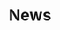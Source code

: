 ---
title: "News"
long_title: "MyDoc in the news"
type: "news"
meta:
  description: "We pioneered value-based digital managed care; improving patient engagement levels and reducing cost of healthcare for employers and insurers in Asia."
content:
  sections:
    hero:
      headline: "MyDoc in the news"
      subhead: "For all press enquiries, commentary and case studies email: <a href=\"mailto:media@my-doc.com\">media@my-doc.com</a>."
    news:
      - year: "2018"
        news:
          - title: "Global Insurer AIA enters partnership with Singapore-based digital healthcare innovator MyDoc"
            source: "Enterprise Innovation"
            date: "Dec 20"
            url: "https://www.enterpriseinnovation.net/article/global-insurer-aia-enters-partnership-singapore-based-digital-healthcare-innovator-mydoc"
          - title: "AIA partners with MyDoc to digitally deliver health screening results for AIA Vitality Members in Singapore"
            source: "MobiHealthNews"
            date: "Dec 18"
            url: "https://www.mobihealthnews.com/content/aia-partners-mydoc-digitally-deliver-health-screening-results-aia-vitality-members-singapore"
          - title: "AIA enters partnership with digital healthcare Innovator MyDoc"
            source: "Asia Insurance Review"
            date: "Dec 18"
            url: "http://www.asiainsurancereview.com/News/View-NewsLetter-Article/id/45185/Type/eDaily/Singapore-AIA-enters-partnership-with-digital-healthcare-Innovator-MyDoc"
          - title: "Singapore startup MyDoc leading the way for cost reduction in healthcare"
            source: "Asia Insurance Review"
            date: "Dec 11"
            url: "http://www.asiainsurancereview.com/News/View-NewsLetter-Article/id/45113/Type/AirPlus/Singapore-start-up-MyDoc-leading-the-way-for-cost-reduction-in-healthcare"
          - title: "Singapore's MyDoc unlocks up to 28% healthcare cost savings"
            source: "Enterprise Innovation"
            date: "Nov 16"
            url: "https://www.enterpriseinnovation.net/article/singapores-mydoc-unlocks-28-healthcare-cost-savings-753363726"
      - year: "2017"
        news:
          - title: "Five Questions with Dr Snehal Patel, MyDoc"
            source: "Tech Collective"
            date: "Nov 16"
            url: "https://techcollectivesea.com/2017/11/16/five-questions-with-dr-snehal-patel-mydoc/"
          - title: "The largest insurers in Asia are our customers, and this is how we got them onboard"
            source: "Yahoo News"
            date: "Oct 13"
            url: "https://sg.news.yahoo.com/largest-insurers-asia-customers-got-them-onboard-090212814.html"
          - title: "Singapore's MyDoc pulls in $5.2M for corporate health platform"
            source: "MobiHealthNews"
            date: "Sep 21"
            url: "http://www.mobihealthnews.com/content/singapores-mydoc-pulls-52m-corporate-health-platform"
          - title: "Singapore enterprise healthcare startup MyDoc raises $5.2m"
            source: "Tech in Asia"
            date: "Sep 21"
            url: "https://www.techinasia.com/singapore-healthtech-startup-mydoc-raises-52m"
          - title: "Medical apps providing virtual consultations, e-MCs on the rise"
            source: "Channel NewsAsia"
            date: "Sep 7"
            url: "https://www.channelnewsasia.com/news/singapore/medical-apps-providing-virtual-consultations-e-mcs-on-the-rise-9190690"
          - title: "Asia Tech Podcast Stories – Snehal Patel"
            source: "Asia Tech Podcast"
            date: "Sep 1"
            url: "http://michaelwaitzepresents.com/2018/03/01/snehal-patel-m-d-j-d-founder-mydoc-early-stage-venture-capital-entrepreneurship/"
          - title: "5 questions with… MyDoc"
            source: "The Straits Times"
            date: "Aug 8"
            url: "http://www.straitstimes.com/business/5-questions-with-mydoc"
          - title: "No need to visit the doctor for a sick note, says Singapore startup MyDoc"
            source: "Tech in Asia"
            date: "Jun 30"
            url: "https://www.techinasia.com/mydoc-introduces-online-medical-certificates"
          - title: "Forbes Releases 2017 30 Under 30 Asia List"
            source: "Forbes"
            date: "Apr 13"
            url: "https://www.forbes.com/sites/forbespr/2017/04/13/forbes-releases-2017-30-under-30-asia-list/#60c457133714"
---
